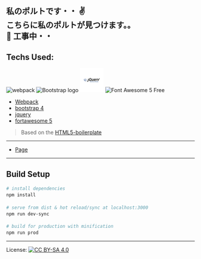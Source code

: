 <strong>私のポルトです・・</strong> :v:
<br/>
<strong>こちらに私のポルトが見つけます。。</strong>
<br/>
:construction: 工事中・・
<br/>
--

## Techs Used:

<img src="https://webpack.js.org/assets/icon-square-big.svg" title="webpack" alt="webpack" width="30" height="30">
<img src="https://getbootstrap.com/docs/4.1/assets/brand/bootstrap-solid.svg" alt="Bootstrap logo" width="30" height="30">
<img src="https://raw.githubusercontent.com/github/explore/6c6508f34230f0ac0d49e847a326429eefbfc030/topics/jquery/jquery.png" width="64" height="64" alt="jquery logo">
<img src="https://img.fortawesome.com/349cfdf6/logo-fa-free.svg" alt="Font Awesome 5 Free" width="30" height="30">

- [Webpack](https://github.com/webpack/webpack/)
- [bootstrap 4](http://getbootstrap.com)
- [jquery](http://jquery.net)
- [fortawesome 5](http://fontawesome.com)

> Based on the [HTML5-boilerplate](https://github.com/h5bp/html5-boilerplate)

---
* [Page](https://ah-salah.github.io/portfolio/)
---
## Build Setup

``` bash
# install dependencies
npm install

# serve from dist & hot reload/sync at localhost:3000
npm run dev-sync

# build for production with minification
npm run prod

```

***
License: [![CC BY-SA 4.0](https://img.shields.io/badge/License-CC%20BY--SA%204.0-lightgrey.svg "CC")](https://creativecommons.org/licenses/by-sa/4.0/)
